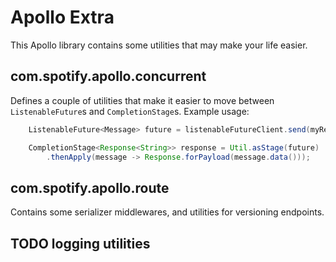 # Apollo Extra

This Apollo library contains some utilities that may make your life easier.

## com.spotify.apollo.concurrent

Defines a couple of utilities that make it easier to move between `ListenableFuture`s and
`CompletionStage`s. Example usage:

```java
    ListenableFuture<Message> future = listenableFutureClient.send(myRequest);

    CompletionStage<Response<String>> response = Util.asStage(future)
        .thenApply(message -> Response.forPayload(message.data()));
```

## com.spotify.apollo.route

Contains some serializer middlewares, and utilities for versioning endpoints.

## TODO logging utilities
